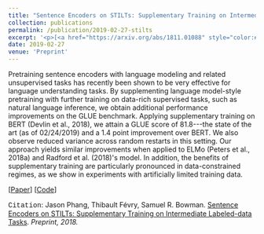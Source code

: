 ```yaml
---
title: "Sentence Encoders on STILTs: Supplementary Training on Intermediate Labeled-data Tasks"
collection: publications
permalink: /publication/2019-02-27-stilts
excerpt: '<p>[<a href="https://arxiv.org/abs/1811.01088" style="color:#51ADC8;">Paper</a>] [<a href="https://github.com/zphang/bert_on_stilts" style="color:#51ADC8;">Code</a>] - <a href="/publication/2019-02-27-stilts" style="color:#51ADC8;">Abstract</a><br /><span style="font-family:Courier New">Citation</span>: Jason Phang, Thibault Févry, Samuel R. Bowman. <u>Sentence Encoders on STILTs: Supplementary Training on Intermediate Labeled-data Tasks</u>. <i>Preprint, 2018.</i></p>'
date: 2019-02-27
venue: 'Preprint'
---
```


Pretraining sentence encoders with language modeling and related unsupervised tasks has recently been shown to be very effective for language understanding tasks. By supplementing language model-style pretraining with further training on data-rich supervised tasks, such as natural language inference, we obtain additional performance improvements on the GLUE benchmark. Applying supplementary training on BERT (Devlin et al., 2018), we attain a GLUE score of 81.8---the state of the art (as of 02/24/2019) and a 1.4 point improvement over BERT. We also observe reduced variance across random restarts in this setting. Our approach yields similar improvements when applied to ELMo (Peters et al., 2018a) and Radford et al. (2018)'s model. In addition, the benefits of supplementary training are particularly pronounced in data-constrained regimes, as we show in experiments with artificially limited training data.

[<a href="https://arxiv.org/abs/1811.01088">Paper</a>]
[<a href="https://github.com/zphang/bert_on_stilts/">Code</a>]

<span style="font-family:Courier New">Citation</span>: Jason Phang, Thibault Févry, Samuel R. Bowman. <u>Sentence Encoders on STILTs: Supplementary Training on Intermediate Labeled-data Tasks</u>. <i>Preprint, 2018.</i>